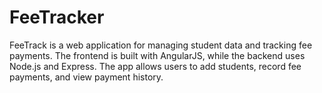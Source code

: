 # FeeTracker
FeeTrack is a web application for managing student data and tracking fee payments. The frontend is built with AngularJS, while the backend uses Node.js and Express. The app allows users to add students, record fee payments, and view payment history.
